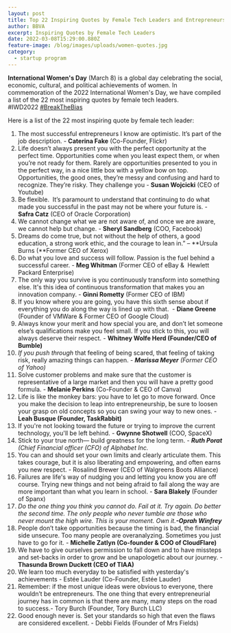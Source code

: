 ```yaml
---
layout: post
title: Top 22 Inspiring Quotes by Female Tech Leaders and Entrepreneurs.
author: BBVA
excerpt: Inspiring Quotes by Female Tech Leaders
date: 2022-03-08T15:29:00.880Z
feature-image: /blog/images/uploads/women-quotes.jpg
category:
  - startup program
---
```



**International Women's Day** (March 8) is a global day celebrating the social, economic, cultural, and political achievements of women. In commemoration of the 2022 International Women's Day, we have compiled a list of the 22 most inspiring quotes by female tech leaders. #IWD2022 [\#BreakTheBias](https://www.internationalwomensday.com/Theme)

Here is a list of the 22 most inspiring quote by female tech leader:

1. The most successful entrepreneurs I know are optimistic. It’s part of the job description. - **Caterina Fake** (Co-Founder, Flickr)
2. Life doesn’t always present you with the perfect opportunity at the perfect time. Opportunities come when you least expect them, or when you’re not ready for them. Rarely are opportunities presented to you in the perfect way, in a nice little box with a yellow bow on top. Opportunities, the good ones, they’re messy and confusing and hard to recognize. They’re risky. They challenge you - **Susan Wojcicki** (CEO of Youtube)
3. Be flexible.  It’s paramount to understand that continuing to do what made you successful in the past may not be where your future is. - **Safra Catz** (CEO of Oracle Corporation)
4. We cannot change what we are not aware of, and once we are aware, we cannot help but change. - **Sheryl Sandberg** (COO, Facebook)
5. Dreams do come true, but not without the help of others, a good education, a strong work ethic, and the courage to lean in.” – **Ursula Burns (**Former CEO of Xerox)
6. Do what you love and success will follow. Passion is the fuel behind a successful career. - **Meg Whitman** (Former CEO of eBay &  Hewlett Packard Enterprise)
7. The only way you survive is you continuously transform into something else. It's this idea of continuous transformation that makes you an innovation company. - **Ginni Rometty** (Former CEO of IBM)
8. If you know where you are going, you have this sixth sense about if everything you do along the way is lined up with that.  - **Diane Greene** (Founder of VMWare & Former CEO of Google Cloud)
9. Always know your merit and how special you are, and don’t let someone else’s qualifications make you feel small. If you stick to this, you will always deserve their respect. - **Whitney Wolfe Herd (**Founder/CEO of Bumble**)**
10. *If you push through* that feeling of being scared, that feeling of taking risk, really amazing things can happen. - ***Marissa Meyer** (Former CEO of Yahoo)*
11. Solve customer problems and make sure that the customer is representative of a large market and then you will have a pretty good formula. - **Melanie Perkins** (Co-Founder & CEO of Canva)
12. Life is like the monkey bars: you have to let go to move forward. Once you make the decision to leap into entrepreneurship, be sure to loosen your grasp on old concepts so you can swing your way to new ones. - **Leah Busque (**Founder, TaskRabbit**)**
13. If you're not looking toward the future or trying to improve the current technology, you'll be left behind. - **Gwynne Shotwell** (COO, SpaceX)
14. Stick to your true north― build greatness for the long term. - ***Ruth Porat** (Chief Financial officer (CFO) of Alphabet Inc.*
15. You can and should set your own limits and clearly articulate them. This takes courage, but it is also liberating and empowering, and often earns you new respect. - Rosalind Brewer (CEO of Walgreens Boots Alliance)
16. Failures are life's way of nudging you and letting you know you are off course. Trying new things and not being afraid to fail along the way are more important than what you learn in school. - **Sara Blakely** (Founder of Spanx)
17. *Do the one thing you think you cannot do. Fail at it. Try again. Do better the second time. The only people who never tumble are those who never mount the high wire. This is your moment. Own it.**\-Oprah Winfrey***
18. People don’t take opportunities because the timing is bad, the financial side unsecure. Too many people are overanalyzing. Sometimes you just have to go for it. - **Michelle Zatlyn (**Co-founder & COO of CloudFlare**)**
19. We have to give ourselves permission to fall down and to have missteps and set-backs in order to grow and be unapologetic about our journey. -**Thasunda Brown Duckett (CEO of TIAA)**
20. We learn too much everyday to be satisfied with yesterday's achievements - Estée Lauder (Co-Founder, Estée Lauder)
21. Remember: if the most unique ideas were obvious to everyone, there wouldn’t be entrepreneurs. The one thing that every entrepreneurial journey has in common is that there are many, many steps on the road to success.- Tory Burch (Founder, Tory Burch LLC)
22. Good enough never is. Set your standards so high that even the flaws are considered excellent. - Debbi Fields (Founder of Mrs Fields)